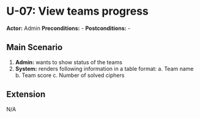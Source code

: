 # U-07: View teams progress
**Actor:** Admin
**Preconditions:** -
**Postconditions:** -

## Main Scenario

 1. **Admin:** wants to show status of the teams
 2. **System:** renders following information in a table format:
	 a. Team name
	 b. Team score
	 c. Number of solved ciphers
## Extension
N/A
